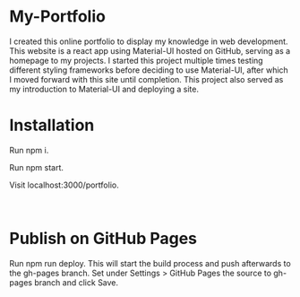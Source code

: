 <strong><h1>My-Portfolio</h1></strong>

I created this online portfolio to display my knowledge in web development. This website is a react app using Material-UI hosted on GitHub, serving as a homepage to my projects. 
I started this project multiple times testing different styling frameworks before deciding to use Material-UI, after which I moved forward with this site until completion. 
This project also served as my introduction to Material-UI and deploying a site. <br/>

<strong><h1>Installation</h1></strong>
<p>Run npm i.</p>
<p>Run npm start.</p>
<p>Visit localhost:3000/portfolio.</p>
<br/>

<strong><h1>Publish on GitHub Pages</h1></strong>

Run npm run deploy. This will start the build process and push afterwards to the gh-pages branch.
Set under Settings > GitHub Pages the source to gh-pages branch and click Save.
